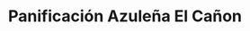 ---
title: "Panificación Azuleña El Cañon"
url: /azul/panificacion-azulena-el-canon/
shop: panadería
---